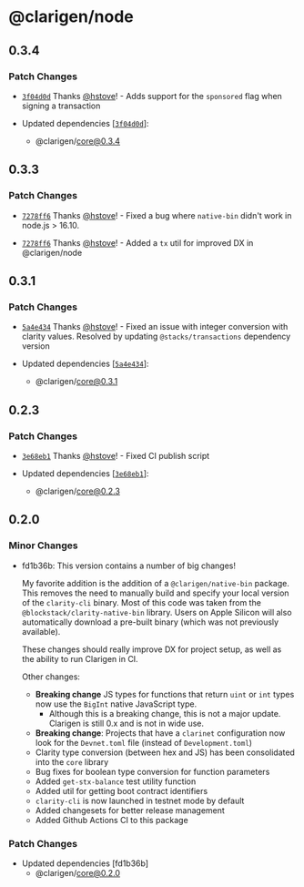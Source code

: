 # @clarigen/node

## 0.3.4

### Patch Changes

- [`3f04d0d`](https://github.com/obylabs/clarigen/commit/3f04d0d5cf0e5e23e52ac2c6d598b08f6c0d58d1) Thanks [@hstove](https://github.com/hstove)! - Adds support for the `sponsored` flag when signing a transaction

- Updated dependencies [[`3f04d0d`](https://github.com/obylabs/clarigen/commit/3f04d0d5cf0e5e23e52ac2c6d598b08f6c0d58d1)]:
  - @clarigen/core@0.3.4

## 0.3.3

### Patch Changes

- [`7278ff6`](https://github.com/obylabs/clarigen/commit/7278ff662c98a6723e9f26579684dd36f35cdeea) Thanks [@hstove](https://github.com/hstove)! - Fixed a bug where `native-bin` didn't work in node.js > 16.10.

* [`7278ff6`](https://github.com/obylabs/clarigen/commit/7278ff662c98a6723e9f26579684dd36f35cdeea) Thanks [@hstove](https://github.com/hstove)! - Added a `tx` util for improved DX in @clarigen/node

## 0.3.1

### Patch Changes

- [`5a4e434`](https://github.com/obylabs/clarigen/commit/5a4e43484c9134db102a9ef8745a273a0c6c3018) Thanks [@hstove](https://github.com/hstove)! - Fixed an issue with integer conversion with clarity values. Resolved by updating `@stacks/transactions` dependency version

- Updated dependencies [[`5a4e434`](https://github.com/obylabs/clarigen/commit/5a4e43484c9134db102a9ef8745a273a0c6c3018)]:
  - @clarigen/core@0.3.1

## 0.2.3

### Patch Changes

- [`3e68eb1`](https://github.com/obylabs/clarigen/commit/3e68eb107c19c71af536a42d8120ac9e9a3b2c78) Thanks [@hstove](https://github.com/hstove)! - Fixed CI publish script

- Updated dependencies [[`3e68eb1`](https://github.com/obylabs/clarigen/commit/3e68eb107c19c71af536a42d8120ac9e9a3b2c78)]:
  - @clarigen/core@0.2.3

## 0.2.0

### Minor Changes

- fd1b36b: This version contains a number of big changes!

  My favorite addition is the addition of a `@clarigen/native-bin` package. This removes the need to manually build and specify your local version of the `clarity-cli` binary. Most of this code was taken from the `@blockstack/clarity-native-bin` library. Users on Apple Silicon will also automatically download a pre-built binary (which was not previously available).

  These changes should really improve DX for project setup, as well as the ability to run Clarigen in CI.

  Other changes:

  - **Breaking change** JS types for functions that return `uint` or `int` types now use the `BigInt` native JavaScript type.
    - Although this is a breaking change, this is not a major update. Clarigen is still 0.x and is not in wide use.
  - **Breaking change**: Projects that have a `clarinet` configuration now look for the `Devnet.toml` file (instead of `Development.toml`)
  - Clarity type conversion (between hex and JS) has been consolidated into the `core` library
  - Bug fixes for boolean type conversion for function parameters
  - Added `get-stx-balance` test utility function
  - Added util for getting boot contract identifiers
  - `clarity-cli` is now launched in testnet mode by default
  - Added changesets for better release management
  - Added Github Actions CI to this package

### Patch Changes

- Updated dependencies [fd1b36b]
  - @clarigen/core@0.2.0
